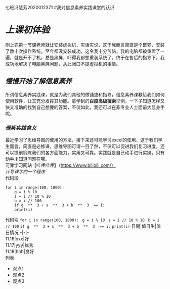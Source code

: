 七班冯慧芳2020012371
#我对信息素养实践课堂的认识  
# *上课初体验*  
刚上完第一节课老师就让安装虚拟机，实话实说，这于我而言简直是个噩梦，安装了数十次操作系统，至今都没安装成功，这令我十分苦恼，我的电脑都被重置了一遍，就是开不了机，总是黑屏，吓得我都想重装系统了。终于在售后的指导下，我成功地解决了电脑黑屏问题，从此闭口不提虚拟机的事情。  
## *慢慢开始了解信息素养*  
所谓信息素养实践课，就是为我们其他的做铺垫和指导，信息素养课教给我们如何使用软件，让其充分发挥其功能。拿学到的**百度高级搜索**举例，一下子知道怎样又快又准确的找到自己想要的答案，不仅如此，我还可以在非专业人士面前大显身手呢。  
### *理解实践含义*  
最近学习了思维导图的使用的方法，接下来还可能学习excel的使用，这于我们学生而言，简直是必修课，思维导图可谓一目了然，不仅可以促进我们复习进度，还可以提前锻炼我们的各方面能力，实用又可靠。实践就是自己动手进行实操，只有动手才知道问题在哪。  
可靠学习网站【哔哩哔哩】（https://www.bilibili.com/）  
*计导课学的一个程序*   
代码段
```
for i in range(100, 1000):  
    g = i % 10
    s = i // 10 % 10
    b = i // 100
    if g  **  3 + s  **  3 + b  **  3  == i:
    print(i)
```
代码块
`for i in range(100, 1000):`
     ` g = i % 10`
     ` s = i // 10 % 10`
     ` b = i // 100`
     `if g  **  3 + s  **  3 + b  **  3  == i:`
     `print(i)`
日期|值日生|值日情况
-|-|-  
11.16|xxx|好  
11.17|yyy|优秀  
11.18|hhh|良好  
列表  
- 观点1
- 观点2
- 观点3
